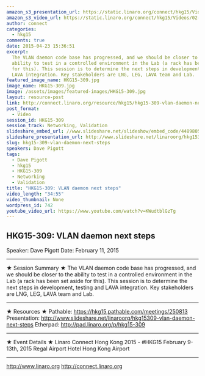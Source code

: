 ```yaml
---
amazon_s3_presentation_url: https://static.linaro.org/connect/hkg15/Videos/02-11-Wednesday/HKG15-309.pdf
amazon_s3_video_url: https://static.linaro.org/connect/hkg15/Videos/02-11-Wednesday/HKG15-309%20VLAN%20daemon%20next%20steps.mp4
author: connect
categories:
  - hkg15
comments: true
date: 2015-04-23 15:36:51
excerpt:
  The VLAN daemon code base has progressed, and we should be closer to the
  ability to test in a controlled environment in the Lab (a rack has been set aside
  for this). This session is to determine the next steps in development, testing and
  LAVA integration. Key stakeholders are LNG, LEG, LAVA team and Lab.
featured_image_name: HKG15-309.jpg
image_name: HKG15-309.jpg
image: /assets/images/featured-images/HKG15-309.jpg
layout: resource-post
link: http://connect.linaro.org/resource/hkg15/hkg15-309-vlan-daemon-next-steps/
post_format:
  - Video
session_id: HKG15-309
session_track: Networking, Validation
slideshare_embed_url: //www.slideshare.net/slideshow/embed_code/44898055
slideshare_presentation_url: http://www.slideshare.net/linaroorg/hkg15309-vlan-daemon-next-steps
slug: hkg15-309-vlan-daemon-next-steps
speakers: Dave Pigott
tags:
  - Dave Pigott
  - hkg15
  - HKG15-309
  - Networking
  - Validation
title: "HKG15-309: VLAN daemon next steps"
video_length: "34:55"
video_thumbnail: None
wordpress_id: 742
youtube_video_url: https://www.youtube.com/watch?v=KWudtblGzTg
---
```


## HKG15-309: VLAN daemon next steps

Speaker: Dave Pigott
Date: February 11, 2015

---

★ Session Summary ★
The VLAN daemon code base has progressed, and we should be closer to the ability to test in a controlled environment in the Lab (a rack has been set aside for this). This session is to determine the next steps in development, testing and LAVA integration. Key stakeholders are LNG, LEG, LAVA team and Lab.

---

★ Resources ★
Pathable: https://hkg15.pathable.com/meetings/250813
Presentation: http://www.slideshare.net/linaroorg/hkg15309-vlan-daemon-next-steps
Etherpad: http://pad.linaro.org/p/hkg15-309

---

★ Event Details ★
Linaro Connect Hong Kong 2015 - #HKG15
February 9-13th, 2015
Regal Airport Hotel Hong Kong Airport

---

http://www.linaro.org
http://connect.linaro.org
